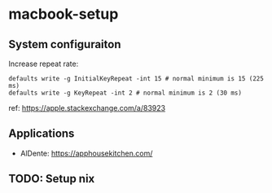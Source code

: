 # macbook-setup

## System configuraiton

Increase repeat rate:
```
defaults write -g InitialKeyRepeat -int 15 # normal minimum is 15 (225 ms)
defaults write -g KeyRepeat -int 2 # normal minimum is 2 (30 ms)
```
ref: https://apple.stackexchange.com/a/83923


## Applications

- AlDente: https://apphousekitchen.com/

## TODO: Setup nix
